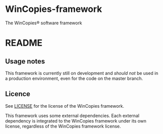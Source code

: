 WinCopies-framework
===================

The WinCopies® software framework

README
======

Usage notes
-----------

This framework is currently still on development and *should not* be used in a production environment, even for the code on the master branch.

Licence
-------

See [LICENSE](https://github.com/pierresprim/WinCopies-framework/blob/master/LICENSE) for the license of the WinCopies framework.

This framework uses some external dependencies. Each external dependency is integrated to the WinCopies framework under its own license, regardless of the WinCopies framework license.
